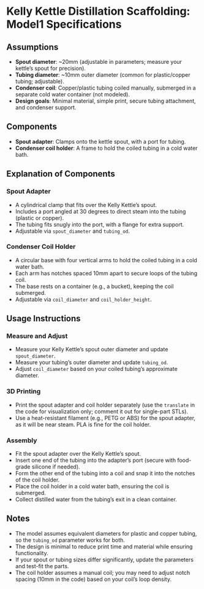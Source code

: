 # Kelly Kettle Distillation Scaffolding: Model1 Specifications

## Assumptions
- **Spout diameter**: ~20mm (adjustable in parameters; measure your kettle’s spout for precision).
- **Tubing diameter**: ~10mm outer diameter (common for plastic/copper tubing; adjustable).
- **Condenser coil**: Copper/plastic tubing coiled manually, submerged in a separate cold water container (not modeled).
- **Design goals**: Minimal material, simple print, secure tubing attachment, and condenser support.

## Components
- **Spout adapter**: Clamps onto the kettle spout, with a port for tubing.
- **Condenser coil holder**: A frame to hold the coiled tubing in a cold water bath.

## Explanation of Components

### Spout Adapter
- A cylindrical clamp that fits over the Kelly Kettle’s spout.
- Includes a port angled at 30 degrees to direct steam into the tubing (plastic or copper).
- The tubing fits snugly into the port, with a flange for extra support.
- Adjustable via `spout_diameter` and `tubing_od`.

### Condenser Coil Holder
- A circular base with four vertical arms to hold the coiled tubing in a cold water bath.
- Each arm has notches spaced 10mm apart to secure loops of the tubing coil.
- The base rests on a container (e.g., a bucket), keeping the coil submerged.
- Adjustable via `coil_diameter` and `coil_holder_height`.

## Usage Instructions

### Measure and Adjust
- Measure your Kelly Kettle’s spout outer diameter and update `spout_diameter`.
- Measure your tubing’s outer diameter and update `tubing_od`.
- Adjust `coil_diameter` based on your coiled tubing’s approximate diameter.

### 3D Printing
- Print the spout adapter and coil holder separately (use the `translate` in the code for visualization only; comment it out for single-part STLs).
- Use a heat-resistant filament (e.g., PETG or ABS) for the spout adapter, as it will be near steam. PLA is fine for the coil holder.

### Assembly
- Fit the spout adapter over the Kelly Kettle’s spout.
- Insert one end of the tubing into the adapter’s port (secure with food-grade silicone if needed).
- Form the other end of the tubing into a coil and snap it into the notches of the coil holder.
- Place the coil holder in a cold water bath, ensuring the coil is submerged.
- Collect distilled water from the tubing’s exit in a clean container.

## Notes
- The model assumes equivalent diameters for plastic and copper tubing, so the `tubing_od` parameter works for both.
- The design is minimal to reduce print time and material while ensuring functionality.
- If your spout or tubing sizes differ significantly, update the parameters and test-fit the parts.
- The coil holder assumes a manual coil; you may need to adjust notch spacing (10mm in the code) based on your coil’s loop density.